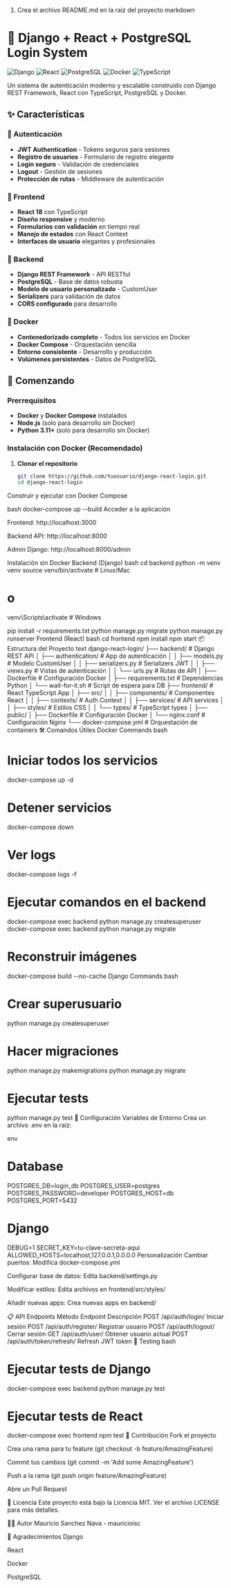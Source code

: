 1. Crea el archivo README.md en la raíz del proyecto
markdown
# 🚀 Django + React + PostgreSQL Login System

![Django](https://img.shields.io/badge/Django-5.2.5-green.svg)
![React](https://img.shields.io/badge/React-18-blue.svg)
![PostgreSQL](https://img.shields.io/badge/PostgreSQL-13-blue.svg)
![Docker](https://img.shields.io/badge/Docker-✓-blue.svg)
![TypeScript](https://img.shields.io/badge/TypeScript-✓-3178C6.svg)

Un sistema de autenticación moderno y escalable construido con Django REST Framework, React con TypeScript, PostgreSQL y Docker.

## ✨ Características

### 🔐 Autenticación
- **JWT Authentication** - Tokens seguros para sesiones
- **Registro de usuarios** - Formulario de registro elegante
- **Login seguro** - Validación de credenciales
- **Logout** - Gestión de sesiones
- **Protección de rutas** - Middleware de autenticación

### 🎨 Frontend
- **React 18** con TypeScript
- **Diseño responsive** y moderno
- **Formularios con validación** en tiempo real
- **Manejo de estados** con React Context
- **Interfaces de usuario** elegantes y profesionales

### 🐘 Backend
- **Django REST Framework** - API RESTful
- **PostgreSQL** - Base de datos robusta
- **Modelo de usuario personalizado** - CustomUser
- **Serializers** para validación de datos
- **CORS configurado** para desarrollo

### 🐳 Docker
- **Contenedorizado completo** - Todos los servicios en Docker
- **Docker Compose** - Orquestación sencilla
- **Entorno consistente** - Desarrollo y producción
- **Volúmenes persistentes** - Datos de PostgreSQL

## 🚀 Comenzando

### Prerrequisitos

- **Docker** y **Docker Compose** instalados
- **Node.js** (solo para desarrollo sin Docker)
- **Python 3.11+** (solo para desarrollo sin Docker)

### Instalación con Docker (Recomendado)

1. **Clonar el repositorio**
   ```bash
   git clone https://github.com/tuusuario/django-react-login.git
   cd django-react-login
Construir y ejecutar con Docker Compose

bash
docker-compose up --build
Acceder a la aplicación

Frontend: http://localhost:3000

Backend API: http://localhost:8000

Admin Django: http://localhost:8000/admin

Instalación sin Docker
Backend (Django)
bash
cd backend
python -m venv venv
source venv/bin/activate  # Linux/Mac
# o
venv\Scripts\activate     # Windows

pip install -r requirements.txt
python manage.py migrate
python manage.py runserver
Frontend (React)
bash
cd frontend
npm install
npm start
📦 Estructura del Proyecto
text
django-react-login/
├── backend/                 # Django REST API
│   ├── authentication/      # App de autenticación
│   │   ├── models.py       # Modelo CustomUser
│   │   ├── serializers.py  # Serializers JWT
│   │   ├── views.py        # Vistas de autenticación
│   │   └── urls.py         # Rutas de API
│   ├── Dockerfile          # Configuración Docker
│   ├── requirements.txt    # Dependencias Python
│   └── wait-for-it.sh      # Script de espera para DB
├── frontend/               # React TypeScript App
│   ├── src/
│   │   ├── components/     # Componentes React
│   │   ├── contexts/       # Auth Context
│   │   ├── services/       # API services
│   │   ├── styles/         # Estilos CSS
│   │   └── types/          # TypeScript types
│   ├── public/
│   ├── Dockerfile          # Configuración Docker
│   └── nginx.conf          # Configuración Nginx
└── docker-compose.yml      # Orquestación de containers
🛠️ Comandos Útiles
Docker Commands
bash
# Iniciar todos los servicios
docker-compose up -d

# Detener servicios
docker-compose down

# Ver logs
docker-compose logs -f

# Ejecutar comandos en el backend
docker-compose exec backend python manage.py createsuperuser
docker-compose exec backend python manage.py migrate

# Reconstruir imágenes
docker-compose build --no-cache
Django Commands
bash
# Crear superusuario
python manage.py createsuperuser

# Hacer migraciones
python manage.py makemigrations
python manage.py migrate

# Ejecutar tests
python manage.py test
🔧 Configuración
Variables de Entorno
Crea un archivo .env en la raíz:

env
# Database
POSTGRES_DB=login_db
POSTGRES_USER=postgres
POSTGRES_PASSWORD=developer
POSTGRES_HOST=db
POSTGRES_PORT=5432

# Django
DEBUG=1
SECRET_KEY=tu-clave-secreta-aqui
ALLOWED_HOSTS=localhost,127.0.0.1,0.0.0.0
Personalización
Cambiar puertos: Modifica docker-compose.yml

Configurar base de datos: Edita backend/settings.py

Modificar estilos: Edita archivos en frontend/src/styles/

Añadir nuevas apps: Crea nuevas apps en backend/

📋 API Endpoints
Método	Endpoint	Descripción
POST	/api/auth/login/	Iniciar sesión
POST	/api/auth/register/	Registrar usuario
POST	/api/auth/logout/	Cerrar sesión
GET	/api/auth/user/	Obtener usuario actual
POST	/api/auth/token/refresh/	Refresh JWT token
🧪 Testing
bash
# Ejecutar tests de Django
docker-compose exec backend python manage.py test

# Ejecutar tests de React
docker-compose exec frontend npm test
🤝 Contribución
Fork el proyecto

Crea una rama para tu feature (git checkout -b feature/AmazingFeature)

Commit tus cambios (git commit -m 'Add some AmazingFeature')

Push a la rama (git push origin feature/AmazingFeature)

Abre un Pull Request

📄 Licencia
Este proyecto está bajo la Licencia MIT. Ver el archivo LICENSE para más detalles.

👨‍💻 Autor
Mauricio Sanchez Nava - mauricioisc

🙌 Agradecimientos
Django

React

Docker

PostgreSQL